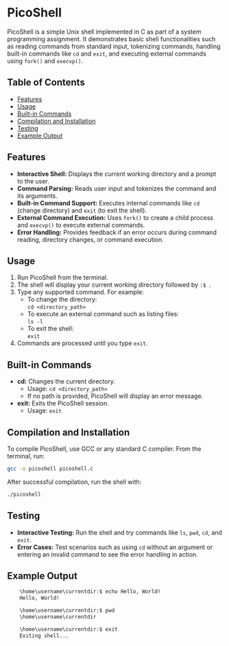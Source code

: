 # PicoShell

PicoShell is a simple Unix shell implemented in C as part of a system programming assignment. It demonstrates basic shell functionalities such as reading commands from standard input, tokenizing commands, handling built-in commands like `cd` and `exit`, and executing external commands using `fork()` and `execvp()`.

## Table of Contents
- [Features](#features)
- [Usage](#usage)
- [Built-in Commands](#built-in-commands)
- [Compilation and Installation](#compilation-and-installation)
- [Testing](#testing)
- [Example Output](#example-output)


## Features
- **Interactive Shell:** Displays the current working directory and a prompt to the user.
- **Command Parsing:** Reads user input and tokenizes the command and its arguments.
- **Built-in Command Support:** Executes internal commands like `cd` (change directory) and `exit` (to exit the shell).
- **External Command Execution:** Uses `fork()` to create a child process and `execvp()` to execute external commands.
- **Error Handling:** Provides feedback if an error occurs during command reading, directory changes, or command execution.

## Usage
1. Run PicoShell from the terminal.
2. The shell will display your current working directory followed by `:$ `.
3. Type any supported command. For example:
   - To change the directory:  
     `cd <directory_path>`
   - To execute an external command such as listing files:  
     `ls -l`
   - To exit the shell:  
     `exit`
4. Commands are processed until you type `exit`.

## Built-in Commands
- **cd:** Changes the current directory.
  - Usage: `cd <directory_path>`
  - If no path is provided, PicoShell will display an error message.
- **exit:** Exits the PicoShell session.
  - Usage: `exit`

## Compilation and Installation
To compile PicoShell, use GCC or any standard C compiler. From the terminal, run:
```bash
gcc -o picoshell picoshell.c
```
After successful compilation, run the shell with:
```bash
./picoshell
```

## Testing
- **Interactive Testing:** Run the shell and try commands like `ls`, `pwd`, `cd`, and `exit`.
- **Error Cases:** Test scenarios such as using `cd` without an argument or entering an invalid command to see the error handling in action.

## Example Output

``` bash
    \home\username\currentdir:$ echo Hello, World!
    Hello, World!

    \home\username\currentdir:$ pwd
    \home\username\currentdir

    \home\username\currentdir:$ exit
    Exiting shell...

```